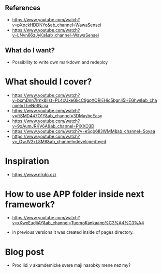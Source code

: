 ## References

- https://www.youtube.com/watch?v=pXpckHDDNYo&ab_channel=WawaSensei
- https://www.youtube.com/watch?v=LNvn66zJyKs&ab_channel=WawaSensei

## What do I want?

- Possibility to write own markdown and redeploy

# What should I cover?

- https://www.youtube.com/watch?v=bxmDnn7lrnk&list=PL4cUxeGkcC9gpXORlEHjc5bgnIi5HEGhw&ab_channel=TheNetNinja
- https://www.youtube.com/watch?v=ftSMD447O1Y&ab_channel=3DMaybeEasy
- https://www.youtube.com/watch?v=9xAumJRKV6A&ab_channel=PIXXO3D
- https://www.youtube.com/watch?v=eSqb6II3WMM&ab_channel=Soyaa
- https://www.youtube.com/watch?v=_OwJV2xL8M8&ab_channel=developedbyed

# Inspiration

- https://www.nikdo.cz/

# How to use APP folder inside next framework?

- https://www.youtube.com/watch?v=xXwxEudjiAY&ab_channel=TuomoKankaanp%C3%A4%C3%A4

- In previous versions it was created inside of pages directory.

# Blog post

- Proc lidi v akamdemicke svere maji nasobky mene nez my?



